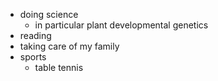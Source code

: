 - doing science
  - in particular plant developmental genetics
- reading
- taking care of my family
- sports
  - table tennis
